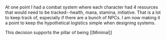 At one point I had a combat system where each character had 4 resources that would need to be tracked--health, mana, stamina, initiative. That is a lot to keep track of, especially if there are a bunch of NPCs. I am now making it a point to keep the hypothetical logistics simple when designing systems.

This decision supports the pillar of being [[Minimal]]